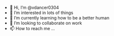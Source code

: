 - 👋 Hi, I’m @vdancer0304
- 👀 I’m interested in lots of things
- 🌱 I’m currently learning how to be a better human
- 💞️ I’m looking to collaborate on work
- 📫 How to reach me ...

<!---
vdancer0304/vdancer0304 is a ✨ special ✨ repository because its `README.md` (this file) appears on your GitHub profile.
You can click the Preview link to take a look at your changes.
--->
